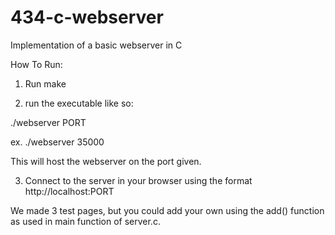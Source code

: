 # 434-c-webserver
Implementation of a basic webserver in C

How To Run:

1. Run make

2. run the executable like so:

./webserver PORT

ex.
./webserver 35000

This will host the webserver on the port given.

3. Connect to the server in your browser using the format http://localhost:PORT

We made 3 test pages, but you could add your own using the add() function as used in main function of server.c.


